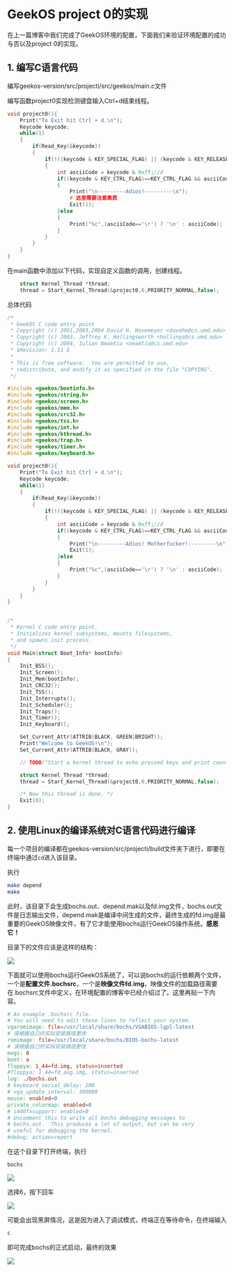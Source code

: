 # GeekOS project 0的实现

在上一篇博客中我们完成了GeekOS环境的配置，下面我们来验证环境配置的成功与否以及project 0的实现。

## 1. 编写C语言代码

编写geekos-version/src/projecti/src/geekos/main.c文件

编写函数project0实现检测键盘输入Ctrl+d结束线程。

```cpp
void project0(){
    Print("To Exit hit Ctrl + d.\n");
    Keycode keycode;
    while(1)
    {
        if(Read_Key(&keycode))
        {
            if(!((keycode & KEY_SPECIAL_FLAG) || (keycode & KEY_RELEASE_FLAG)))// 不是特殊键或者弹起
            {
                int asciiCode = keycode & 0xff;//d
                if((keycode & KEY_CTRL_FLAG)==KEY_CTRL_FLAG && asciiCode=='d')//ctrl+d
                {
                    Print("\n---------Adios!---------\n");
                    # 这里需要注意素质
                    Exit(1);
                }else
                {
                    Print("%c",(asciiCode=='\r') ? '\n' : asciiCode);
                }
            }
        }
    }
}
```

在main函数中添加以下代码，实现自定义函数的调用，创建线程。

```cpp
    struct Kernel_Thread *thread;
    thread = Start_Kernel_Thread(&project0,0,PRIORITY_NORMAL,false);
```

总体代码

```cpp
/*
 * GeekOS C code entry point
 * Copyright (c) 2001,2003,2004 David H. Hovemeyer <daveho@cs.umd.edu>
 * Copyright (c) 2003, Jeffrey K. Hollingsworth <hollings@cs.umd.edu>
 * Copyright (c) 2004, Iulian Neamtiu <neamtiu@cs.umd.edu>
 * $Revision: 1.51 $
 * 
 * This is free software.  You are permitted to use,
 * redistribute, and modify it as specified in the file "COPYING".
 */

#include <geekos/bootinfo.h>
#include <geekos/string.h>
#include <geekos/screen.h>
#include <geekos/mem.h>
#include <geekos/crc32.h>
#include <geekos/tss.h>
#include <geekos/int.h>
#include <geekos/kthread.h>
#include <geekos/trap.h>
#include <geekos/timer.h>
#include <geekos/keyboard.h>

void project0(){
    Print("To Exit hit Ctrl + d.\n");
    Keycode keycode;
    while(1)
    {
        if(Read_Key(&keycode))
        {
            if(!((keycode & KEY_SPECIAL_FLAG) || (keycode & KEY_RELEASE_FLAG)))// 不是特殊键或者弹起
            {
                int asciiCode = keycode & 0xff;//d
                if((keycode & KEY_CTRL_FLAG)==KEY_CTRL_FLAG && asciiCode=='d')//ctrl+d
                {
                    Print("\n---------Adios! Motherfucker!---------\n");
                    Exit(1);
                }else
                {
                    Print("%c",(asciiCode=='\r') ? '\n' : asciiCode);
                }
            }
        }
    }
}


/*
 * Kernel C code entry point.
 * Initializes kernel subsystems, mounts filesystems,
 * and spawns init process.
 */
void Main(struct Boot_Info* bootInfo)
{
    Init_BSS();
    Init_Screen();
    Init_Mem(bootInfo);
    Init_CRC32();
    Init_TSS();
    Init_Interrupts();
    Init_Scheduler();
    Init_Traps();
    Init_Timer();
    Init_Keyboard();

    Set_Current_Attr(ATTRIB(BLACK, GREEN|BRIGHT));
    Print("Welcome to GeekOS!\n");
    Set_Current_Attr(ATTRIB(BLACK, GRAY));

    // TODO("Start a kernel thread to echo pressed keys and print counts");

    struct Kernel_Thread *thread;
    thread = Start_Kernel_Thread(&project0,0,PRIORITY_NORMAL,false);

    /* Now this thread is done. */
    Exit(0);
}
```

## 2. 使用Linux的编译系统对C语言代码进行编译

每一个项目的编译都在geekos-version/src/projecti/build文件夹下进行，即要在终端中通过``cd``进入该目录。

执行

```bash
make depend
make
```

此时，该目录下会生成bochs.out、depend.mak以及fd.img文件，bochs.out文件是日志输出文件，depend.mak是编译中间生成的文件，最终生成的fd.img是最重要的GeekOS映像文件，有了它才能使用bochs运行GeekOS操作系统。**感恩它！**

目录下的文件应该是这样的结构：

![](https://raw.githubusercontent.com/bonjour-npy/Image-Hosting-Service/main/typora_images/202304251431067.png)

下面就可以使用bochs运行GeekOS系统了，可以说bochs的运行依赖两个文件，一个是**配置文件.bochsrc**，一个是**映像文件fd.img**，映像文件的加载路径需要在.bochsrc文件中定义，在环境配置的博客中已经介绍过了。这里再贴一下内容。

```makefile
# An example .bochsrc file.
# You will need to edit these lines to reflect your system.
vgaromimage: file=/usr/local/share/bochs/VGABIOS-lgpl-latest
# 请根据自己的实际安装路径更改
romimage: file=/usr/local/share/bochs/BIOS-bochs-latest
# 请根据自己的实际安装路径更改
megs: 8
boot: a
floppya: 1_44=fd.img, status=inserted
#floppya: 1_44=fd_aug.img, status=inserted
log: ./bochs.out
# keyboard_serial_delay: 200
# vga_update_interval: 300000
mouse: enabled=0
private_colormap: enabled=0
# i440fxsupport: enabled=0
# Uncomment this to write all bochs debugging messages to
# bochs.out.  This produces a lot of output, but can be very
# useful for debugging the kernel.
#debug: action=report
```

在这个目录下打开终端，执行

```bash
bochs
```

![](https://raw.githubusercontent.com/bonjour-npy/Image-Hosting-Service/main/typora_images/202304251442853.png)

选择6，按下回车

![](https://raw.githubusercontent.com/bonjour-npy/Image-Hosting-Service/main/typora_images/202304251444987.png)

可能会出现黑屏情况，这是因为进入了调试模式，终端正在等待命令，在终端输入

```bash
c
```

即可完成bochs的正式启动，最终的效果

![](https://raw.githubusercontent.com/bonjour-npy/Image-Hosting-Service/main/typora_images/202304251447741.png)
